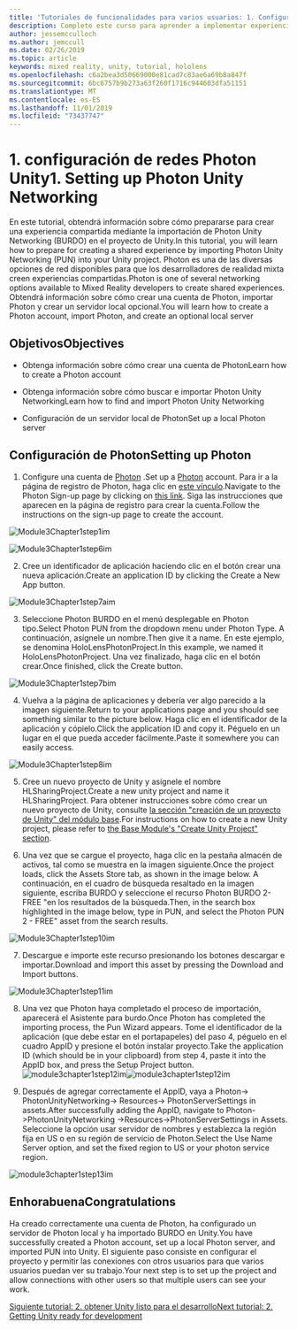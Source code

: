 ```yaml
---
title: 'Tutoriales de funcionalidades para varios usuarios: 1. Configuración de redes Photon Unity'
description: Complete este curso para aprender a implementar experiencias compartidas multiusuario en una aplicación de HoloLens 2.
author: jessemcculloch
ms.author: jemccull
ms.date: 02/26/2019
ms.topic: article
keywords: mixed reality, unity, tutorial, hololens
ms.openlocfilehash: c6a2bea3d50669000e81cad7c83ae6a69b8a847f
ms.sourcegitcommit: 6bc6757b9b273a63f260f1716c944603dfa51151
ms.translationtype: MT
ms.contentlocale: es-ES
ms.lasthandoff: 11/01/2019
ms.locfileid: "73437747"
---
```

#  <a name="1-setting-up-photon-unity-networking"></a><span data-ttu-id="2c1a3-105">1. configuración de redes Photon Unity</span><span class="sxs-lookup"><span data-stu-id="2c1a3-105">1. Setting up Photon Unity Networking</span></span>

<span data-ttu-id="2c1a3-106">En este tutorial, obtendrá información sobre cómo prepararse para crear una experiencia compartida mediante la importación de Photon Unity Networking (BURDO) en el proyecto de Unity.</span><span class="sxs-lookup"><span data-stu-id="2c1a3-106">In this tutorial, you will learn how to prepare for creating a shared experience by importing Photon Unity Networking (PUN) into your Unity project.</span></span> <span data-ttu-id="2c1a3-107">Photon es una de las diversas opciones de red disponibles para que los desarrolladores de realidad mixta creen experiencias compartidas.</span><span class="sxs-lookup"><span data-stu-id="2c1a3-107">Photon is one of several networking options available to Mixed Reality developers to create shared experiences.</span></span> <span data-ttu-id="2c1a3-108">Obtendrá información sobre cómo crear una cuenta de Photon, importar Photon y crear un servidor local opcional.</span><span class="sxs-lookup"><span data-stu-id="2c1a3-108">You will learn how to create a Photon account, import Photon, and create an optional local server</span></span>

## <a name="objectives"></a><span data-ttu-id="2c1a3-109">Objetivos</span><span class="sxs-lookup"><span data-stu-id="2c1a3-109">Objectives</span></span>

* <span data-ttu-id="2c1a3-110">Obtenga información sobre cómo crear una cuenta de Photon</span><span class="sxs-lookup"><span data-stu-id="2c1a3-110">Learn how to create a Photon account</span></span>

* <span data-ttu-id="2c1a3-111">Obtenga información sobre cómo buscar e importar Photon Unity Networking</span><span class="sxs-lookup"><span data-stu-id="2c1a3-111">Learn how to find and import Photon Unity Networking</span></span>

* <span data-ttu-id="2c1a3-112">Configuración de un servidor local de Photon</span><span class="sxs-lookup"><span data-stu-id="2c1a3-112">Set up a local Photon server</span></span>

  

## <a name="setting-up-photon"></a><span data-ttu-id="2c1a3-113">Configuración de Photon</span><span class="sxs-lookup"><span data-stu-id="2c1a3-113">Setting up Photon</span></span>

1. <span data-ttu-id="2c1a3-114">Configure una cuenta de [Photon](https://dashboard.photonengine.com//Account/SignUp) .</span><span class="sxs-lookup"><span data-stu-id="2c1a3-114">Set up a [Photon](https://dashboard.photonengine.com//Account/SignUp) account.</span></span> <span data-ttu-id="2c1a3-115">Para ir a la página de registro de Photon, haga clic en [este vínculo](https://dashboard.photonengine.com//Account/SignUp).</span><span class="sxs-lookup"><span data-stu-id="2c1a3-115">Navigate to the Photon Sign-up page by clicking on [this link](https://dashboard.photonengine.com//Account/SignUp).</span></span> <span data-ttu-id="2c1a3-116">Siga las instrucciones que aparecen en la página de registro para crear la cuenta.</span><span class="sxs-lookup"><span data-stu-id="2c1a3-116">Follow the instructions on the sign-up page to create the account.</span></span> 
   

![Module3Chapter1step1im](images/module3chapter1step1im.PNG)

![Module3Chapter1step6im](images/module3chapter1step6im.PNG)

2. <span data-ttu-id="2c1a3-119">Cree un identificador de aplicación haciendo clic en el botón crear una nueva aplicación.</span><span class="sxs-lookup"><span data-stu-id="2c1a3-119">Create an application ID by clicking the Create a New App button.</span></span>

![Module3Chapter1step7aim](images/module3chapter1step7aim.PNG)

3. <span data-ttu-id="2c1a3-121">Seleccione Photon BURDO en el menú desplegable en Photon tipo.</span><span class="sxs-lookup"><span data-stu-id="2c1a3-121">Select Photon PUN from the dropdown menu under Photon Type.</span></span> <span data-ttu-id="2c1a3-122">A continuación, asígnele un nombre.</span><span class="sxs-lookup"><span data-stu-id="2c1a3-122">Then give it a name.</span></span> <span data-ttu-id="2c1a3-123">En este ejemplo, se denomina HoloLensPhotonProject.</span><span class="sxs-lookup"><span data-stu-id="2c1a3-123">In this example, we named it HoloLensPhotonProject.</span></span> <span data-ttu-id="2c1a3-124">Una vez finalizado, haga clic en el botón crear.</span><span class="sxs-lookup"><span data-stu-id="2c1a3-124">Once finished, click the Create button.</span></span>

![Module3Chapter1step7bim](images/module3chapter1step7bim.PNG)

4. <span data-ttu-id="2c1a3-126">Vuelva a la página de aplicaciones y debería ver algo parecido a la imagen siguiente.</span><span class="sxs-lookup"><span data-stu-id="2c1a3-126">Return to your applications page and you should see something similar to the picture below.</span></span> <span data-ttu-id="2c1a3-127">Haga clic en el identificador de la aplicación y cópielo.</span><span class="sxs-lookup"><span data-stu-id="2c1a3-127">Click the application ID and copy it.</span></span> <span data-ttu-id="2c1a3-128">Péguelo en un lugar en el que pueda acceder fácilmente.</span><span class="sxs-lookup"><span data-stu-id="2c1a3-128">Paste it somewhere you can easily access.</span></span>  

![Module3Chapter1step8im](images/module3chapter1step8im.PNG)

5. <span data-ttu-id="2c1a3-130">Cree un nuevo proyecto de Unity y asígnele el nombre HLSharingProject.</span><span class="sxs-lookup"><span data-stu-id="2c1a3-130">Create a new unity project and name it HLSharingProject.</span></span> <span data-ttu-id="2c1a3-131">Para obtener instrucciones sobre cómo crear un nuevo proyecto de Unity, consulte [la sección "creación de un proyecto de Unity" del módulo base](https://docs.microsoft.com//windows/mixed-reality/mrlearning-base-ch1#create-new-unity-project).</span><span class="sxs-lookup"><span data-stu-id="2c1a3-131">For instructions on how to create a new Unity project, please refer to [the Base Module's "Create Unity Project" section](https://docs.microsoft.com//windows/mixed-reality/mrlearning-base-ch1#create-new-unity-project).</span></span> 

6. <span data-ttu-id="2c1a3-132">Una vez que se cargue el proyecto, haga clic en la pestaña almacén de activos, tal como se muestra en la imagen siguiente.</span><span class="sxs-lookup"><span data-stu-id="2c1a3-132">Once the project loads, click the Assets Store tab, as shown in the image below.</span></span> <span data-ttu-id="2c1a3-133">A continuación, en el cuadro de búsqueda resaltado en la imagen siguiente, escriba BURDO y seleccione el recurso Photon BURDO 2-FREE "en los resultados de la búsqueda.</span><span class="sxs-lookup"><span data-stu-id="2c1a3-133">Then, in the search box highlighted in the image below, type in PUN, and select the Photon PUN 2 - FREE" asset from the search results.</span></span> 

![Module3Chapter1step10im](images/module3chapter1step10im.PNG)

7. <span data-ttu-id="2c1a3-135">Descargue e importe este recurso presionando los botones descargar e importar.</span><span class="sxs-lookup"><span data-stu-id="2c1a3-135">Download and import this asset by pressing the Download and Import buttons.</span></span>

![Module3Chapter1step11im](images/module3chapter1step11im.PNG)

8. <span data-ttu-id="2c1a3-137">Una vez que Photon haya completado el proceso de importación, aparecerá el Asistente para burdo.</span><span class="sxs-lookup"><span data-stu-id="2c1a3-137">Once Photon has completed the importing process, the Pun Wizard appears.</span></span> <span data-ttu-id="2c1a3-138">Tome el identificador de la aplicación (que debe estar en el portapapeles) del paso 4, péguelo en el cuadro AppID y presione el botón instalar proyecto.</span><span class="sxs-lookup"><span data-stu-id="2c1a3-138">Take the application ID (which should be in your clipboard) from step 4, paste it into the AppID box, and press the Setup Project button.</span></span> 
<span data-ttu-id="2c1a3-139">![module3chapter1step12im](images/module3chapter1step12im.PNG)</span><span class="sxs-lookup"><span data-stu-id="2c1a3-139">![module3chapter1step12im](images/module3chapter1step12im.PNG)</span></span>

9. <span data-ttu-id="2c1a3-140">Después de agregar correctamente el AppID, vaya a Photon-> PhotonUnityNetworking-> Resources-> PhotonServerSettings in assets.</span><span class="sxs-lookup"><span data-stu-id="2c1a3-140">After successfully adding the AppID, navigate to Photon->PhotonUnityNetworking ->Resources->PhotonServerSettings in Assets.</span></span> <span data-ttu-id="2c1a3-141">Seleccione la opción usar servidor de nombres y establezca la región fija en US o en su región de servicio de Photon.</span><span class="sxs-lookup"><span data-stu-id="2c1a3-141">Select the Use Name Server option, and set the fixed region to US or your photon service region.</span></span>

![module3chapter1step13im](images/module3chapter1step13im.PNG)

## <a name="congratulations"></a><span data-ttu-id="2c1a3-143">Enhorabuena</span><span class="sxs-lookup"><span data-stu-id="2c1a3-143">Congratulations</span></span>

<span data-ttu-id="2c1a3-144">Ha creado correctamente una cuenta de Photon, ha configurado un servidor de Photon local y ha importado BURDO en Unity.</span><span class="sxs-lookup"><span data-stu-id="2c1a3-144">You have successfully created a Photon account, set up a local Photon server, and imported PUN into Unity.</span></span> <span data-ttu-id="2c1a3-145">El siguiente paso consiste en configurar el proyecto y permitir las conexiones con otros usuarios para que varios usuarios puedan ver su trabajo.</span><span class="sxs-lookup"><span data-stu-id="2c1a3-145">Your next step is to set up the project and allow connections with other users so that multiple users can see your work.</span></span> 

<span data-ttu-id="2c1a3-146">[Siguiente tutorial: 2. obtener Unity listo para el desarrollo](mrlearning-sharing(photon)-ch2.md)</span><span class="sxs-lookup"><span data-stu-id="2c1a3-146">[Next tutorial: 2. Getting Unity ready for development](mrlearning-sharing(photon)-ch2.md)</span></span>

